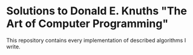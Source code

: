 # Solutions to Donald E. Knuths "The Art of Computer Programming"

This repository contains every implementation of described algorithms I write. 

